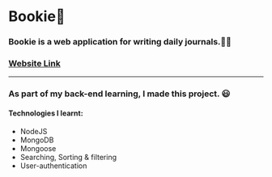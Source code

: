 # Bookie💜
### **Bookie is a web application for writing daily journals.✍🏻**
### [Website Link](https://bookie-daily-journal.herokuapp.com/)
---
### As part of my back-end learning, I made this project. 😃 
#### Technologies I learnt:
* NodeJS
* MongoDB
* Mongoose
* Searching, Sorting & filtering 
* User-authentication 



